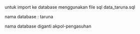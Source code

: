 untuk import ke database menggunakan file sql data_taruna.sql

nama database : taruna

nama database diganti akpol-pengasuhan